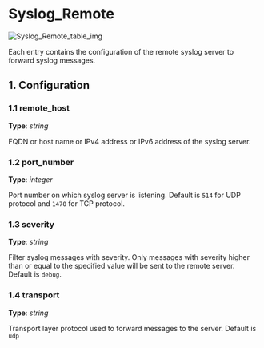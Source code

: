 # Syslog_Remote

![Syslog_Remote_table_img](http://www.plantuml.com/plantuml/img/0Gi1zFv0StHXSdHrRMmAS65ZQs5dPI0YKczlT21KOM9iPNCY87iAOsnXStCWKtbpT6Lj2dqAT6zdPNHePN8WUmfZR65pSo1JUNDiRsTVKcLjRtHb2dqAKtbpR6zdNr9bRMzqPI0yBMGj85DvStHbRGfeQMHb86DfScDiPGfeQMHb86rbRM9bSdCASsjfRd1XSc5j86rlRczZQ79lRMKWT79rPGfiPMTbRcGWScbdQ7GAOszkT6bkTMzp86nfRcKWBI0yOZvpT79lRcSyBs8-879bPcLoPMvZPGfaRtHqPMGWR6bkPI0j83nfFdTbOMiyBsa-879bPcLoPMvZPGfbRcHiPMTbRcGAG6LkP7LjR0e0)

Each entry contains the configuration of the remote syslog server to forward
syslog messages.

## 1. Configuration

### 1.1 remote_host

**Type**: _string_

FQDN or host name or IPv4 address or IPv6 address of the syslog server.

### 1.2 port_number

**Type**: _integer_

Port number on which syslog server is listening. Default is `514` for UDP
protocol and `1470` for TCP protocol.

### 1.3 severity

**Type**: _string_

Filter syslog messages with severity.  Only messages with severity higher than
or equal to the specified value will be sent to the remote server. Default is
`debug`.

### 1.4 transport

**Type**: _string_

Transport layer protocol used to forward messages to the server. Default is
`udp`

